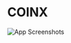 # COINX 

![App Screenshots](https://drive.google.com/file/d/1zQxlmip-HSCG5YBM-PMtwecm7QNrIROc/view?usp=drive_link)
